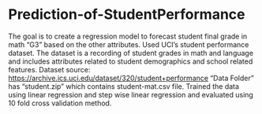 # Prediction-of-StudentPerformance
The goal is to create a regression model to forecast student final grade in math “G3” based on the other attributes.
Used UCI’s student performance dataset. The dataset is a recording of student grades in math and language and includes attributes related to student
demographics and school related features.
Dataset source: https://archive.ics.uci.edu/dataset/320/student+performance 
                “Data Folder” has “student.zip” which contains  student-mat.csv file. 
Trained  the data using linear regression and step wise linear regression and evaluated using 10 fold cross validation method.
